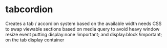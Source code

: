tabcordion
==========

Creates a tab / accordion system based on the available width needs CSS to swap viewable sections based on media query to avoid heavy window resize event putting display:none !important; and display:block !important; on the tab display container
